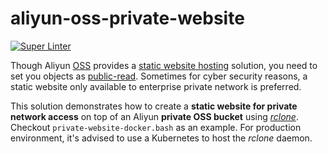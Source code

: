 # aliyun-oss-private-website
[![Super Linter](https://github.com/vbem/aliyun-oss-private-website/actions/workflows/linter.yml/badge.svg)](https://github.com/vbem/aliyun-oss-private-website/actions/workflows/linter.yml)

Though Aliyun [OSS](https://www.alibabacloud.com/help/en/object-storage-service) provides a [static website hosting](https://www.alibabacloud.com/help/en/object-storage-service/latest/static-website-hosting-overview) solution, you need to set you objects as [public-read](https://www.alibabacloud.com/help/en/object-storage-service/latest/bucket-acl). Sometimes for cyber security reasons, a static website only available to enterprise private network is preferred.

This solution demonstrates how to create a **static website for private network access** on top of an Aliyun **private OSS bucket** using [*rclone*](https://rclone.org/). Checkout `private-website-docker.bash` as an example. For production environment, it's advised to use a Kubernetes to host the *rclone* daemon.
